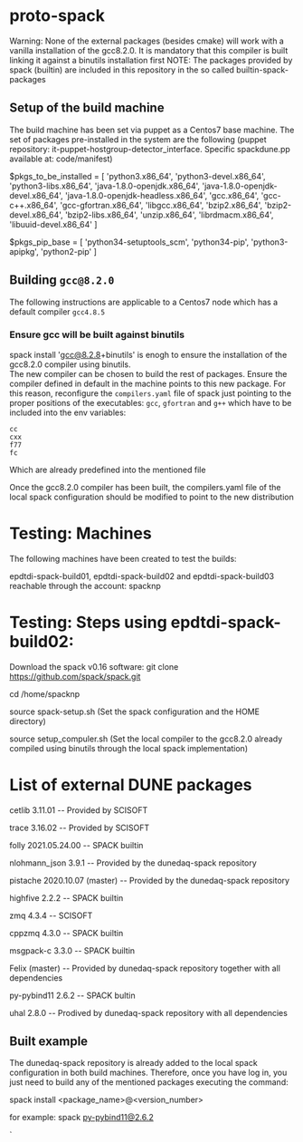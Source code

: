 # proto-spack
Warning: None of the external packages (besides cmake) will work with a vanilla installation of the gcc8.2.0. It is mandatory that this compiler is built linking it against a binutils installation first
NOTE: The packages provided by spack (builtin) are included in this repository in the so called builtin-spack-packages

## Setup of the build machine
The build machine has been set via puppet as a Centos7 base machine. The set of packages pre-installed in the system are the following (puppet repository: it-puppet-hostgroup-detector_interface. Specific spackdune.pp available at: code/manifest)

$pkgs_to_be_installed = [ 'python3.x86_64', 'python3-devel.x86_64', 'python3-libs.x86_64', 'java-1.8.0-openjdk.x86_64', 'java-1.8.0-openjdk-devel.x86_64', 'java-1.8.0-openjdk-headless.x86_64', 'gcc.x86_64', 'gcc-c++.x86_64', 'gcc-gfortran.x86_64', 'libgcc.x86_64', 
'bzip2.x86_64', 'bzip2-devel.x86_64', 'bzip2-libs.x86_64', 'unzip.x86_64', 'librdmacm.x86_64', 'libuuid-devel.x86_64' ]

$pkgs_pip_base = [ 'python34-setuptools_scm', 'python34-pip', 'python3-apipkg', 'python2-pip' ]


## Building `gcc@8.2.0`
The following instructions are applicable to a Centos7 node which has a default compiler `gcc4.8.5`
### Ensure gcc will be built against binutils
spack install 'gcc@8.2.8+binutils' is enogh to ensure the installation of the gcc8.2.0 compiler using binutils.   
The new compiler can be chosen to build the rest of packages. Ensure the compiler defined in default in the machine points to this new package. For this reason, reconfigure the `compilers.yaml` file of spack just pointing to the proper positions of the executables: `gcc`, `gfortran` and `g++` which have to be included into the env variables:
```
cc
cxx
f77
fc
```
Which are already predefined into the mentioned file

Once the gcc8.2.0 compiler has been built, the compilers.yaml file of the local spack configuration should be modified to point to the new distribution 

# Testing: Machines
The following machines have been created to test the builds:

epdtdi-spack-build01, epdtdi-spack-build02 and epdtdi-spack-build03 reachable through the account: spacknp

# Testing: Steps using epdtdi-spack-build02:

Download the spack v0.16 software: git clone https://github.com/spack/spack.git

cd /home/spacknp

source spack-setup.sh (Set the spack configuration and the HOME directory)

source setup_compuler.sh (Set the local compiler to the gcc8.2.0 already compiled using binutils through the local spack implementation)

# List of external DUNE packages

cetlib 3.11.01 -- Provided by SCISOFT

trace 3.16.02 -- Provided by SCISOFT

folly 2021.05.24.00 -- SPACK builtin 

nlohmann_json 3.9.1 -- Provided by the dunedaq-spack repository

pistache 2020.10.07 (master) -- Provided by the dunedaq-spack repository

highfive 2.2.2 -- SPACK builtin

zmq 4.3.4 -- SCISOFT

cppzmq 4.3.0 -- SPACK builtin

msgpack-c 3.3.0 -- SPACK builtin

Felix (master) -- Provided by dunedaq-spack repository together with all dependencies

py-pybind11 2.6.2 -- SPACK bultin

uhal 2.8.0 -- Prodived by dunedaq-spack repository with all dependencies

## Built example

The dunedaq-spack repository is already added to the local spack configuration in both build machines. Therefore, once you have log in, you just need to build any of the mentioned packages executing the command:

spack install <package_name>@<version_number>

for example: spack py-pybind11@2.6.2




`

